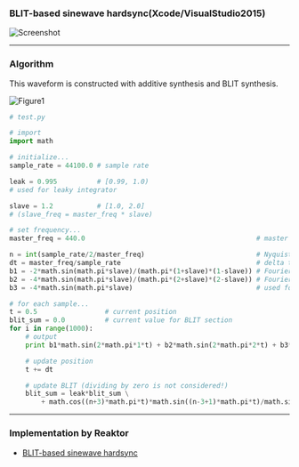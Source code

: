 ### BLIT-based sinewave hardsync(Xcode/VisualStudio2015)

![Screenshot](https://raw.github.com/fukuroder/BLIT-based_sinewave_hardsync/master/screenshot.png)

- - -

### Algorithm
This waveform is constructed with additive synthesis and BLIT synthesis.

![Figure1](https://raw.github.com/fukuroder/BLIT-based_sinewave_hardsync/master/figure1.png)

```python
# test.py

# import
import math

# initialize...
sample_rate = 44100.0 # sample rate

leak = 0.995          # [0.99, 1.0)
# used for leaky integrator

slave = 1.2           # [1.0, 2.0]
# (slave_freq = master_freq * slave)

# set frequency...
master_freq = 440.0                                           # master frequency

n = int(sample_rate/2/master_freq)                            # Nyquist limit (round down)
dt = master_freq/sample_rate                                  # delta t
b1 = -2*math.sin(math.pi*slave)/(math.pi*(1+slave)*(1-slave)) # Fourier coefficient for sin(2*PI*1*t)
b2 = -4*math.sin(math.pi*slave)/(math.pi*(2+slave)*(2-slave)) # Fourier coefficient for sin(2*PI*2*t)
b3 = -4*math.sin(math.pi*slave)                               # used for BLIT section

# for each sample...
t = 0.5                 # current position
blit_sum = 0.0          # current value for BLIT section
for i in range(1000):
    # output
    print b1*math.sin(2*math.pi*1*t) + b2*math.sin(2*math.pi*2*t) + b3*blit_sum

    # update position
    t += dt

    # update BLIT (dividing by zero is not considered!)
    blit_sum = leak*blit_sum \
        + math.cos((n+3)*math.pi*t)*math.sin((n-3+1)*math.pi*t)/math.sin(math.pi*t)*dt
```

- - -

### Implementation by Reaktor
* [BLIT-based sinewave hardsync](http://www.native-instruments.com/jp/community/reaktor-user-library/entry/show/7639/)
